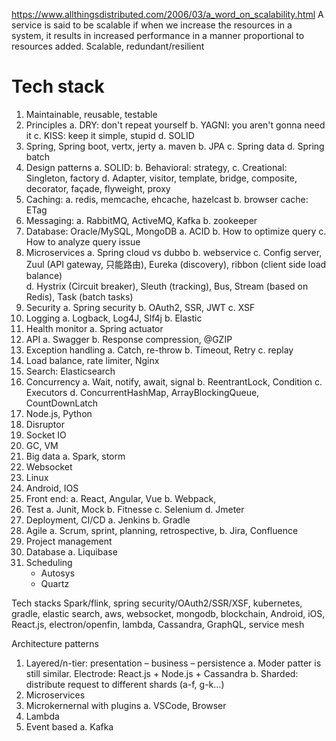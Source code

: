 https://www.allthingsdistributed.com/2006/03/a_word_on_scalability.html
A service is said to be scalable if when we increase the resources in a system, it results in increased performance in a manner proportional to resources added.
Scalable, redundant/resilient

Tech stack
============
1.	Maintainable, reusable, testable
2.	Principles
    a.	DRY: don't repeat yourself
    b.	YAGNI: you aren't gonna need it
    c.	KISS: keep it simple, stupid
    d.	SOLID
3.	Spring, Spring boot, vertx, jerty
    a.	maven
    b.	JPA
    c.	Spring data
    d.	Spring batch
4.	Design patterns
    a.	SOLID: 
    b.	Behavioral: strategy,
    c.	Creational: Singleton, factory
    d.	Adapter, visitor, template, bridge, composite, decorator, façade, flyweight, proxy
5.	Caching: 
    a.	redis, memcache, ehcache, hazelcast
    b.	browser cache: ETag
6.	Messaging: 
    a.	RabbitMQ, ActiveMQ, Kafka
    b.	zookeeper
7.	Database: Oracle/MySQL, MongoDB
    a.	ACID
    b.	How to optimize query
    c.	How to analyze query issue
8.	Microservices
    a.	Spring cloud vs dubbo
    b.	webservice
    c.	Config server, Zuul (API gateway, 只能路由), Eureka (discovery), ribbon (client side load balance)  
    d.	Hystrix (Circuit breaker), Sleuth (tracking), Bus, Stream (based on Redis), Task (batch tasks)
9.	Security
    a.	Spring security
    b.	OAuth2, SSR, JWT
    c.	XSF
10.	Logging
    a.	Logback, Log4J, Slf4j
    b.	Elastic
11.	Health monitor
    a.	Spring actuator
12.	API
    a.	Swagger
    b.	Response compression, @GZIP
13.	Exception handling
    a.	Catch, re-throw
    b.	Timeout, Retry
    c.	replay
14.	Load balance, rate limiter, Nginx
15.	Search: Elasticsearch
16.	Concurrency
    a.	Wait, notify, await, signal
    b.	ReentrantLock, Condition
    c.	Executors
    d.	ConcurrentHashMap, ArrayBlockingQueue, CountDownLatch
17.	Node.js, Python
18.	Disruptor
19.	Socket IO
20.	GC, VM
21.	Big data
    a.	Spark, storm
22.	Websocket
23.	Linux
24.	Android, IOS
25.	Front end:
    a.	React, Angular, Vue
    b.	Webpack, 
26.	Test
    a.	Junit, Mock
    b.	Fitnesse
    c.	Selenium
    d.	Jmeter
27.	Deployment, CI/CD
    a.	Jenkins
    b.	Gradle
28.	Agile
    a.	Scrum, sprint, planning, retrospective, 
    b.	Jira, Confluence
29.	Project management
30.	Database
    a.	Liquibase
31.	Scheduling
    - Autosys
    - Quartz

Tech stacks
Spark/flink, spring security/OAuth2/SSR/XSF, kubernetes, gradle, elastic search, aws, websocket, mongodb, blockchain, Android, iOS, React.js, electron/openfin, lambda, Cassandra, GraphQL, service mesh


Architecture patterns
1.	Layered/n-tier: presentation – business – persistence
    a.	Moder patter is still similar. Electrode: React.js + Node.js + Cassandra
    b.	Sharded: distribute request to different shards (a-f, g-k…)
2.	Microservices
3.	Microkernernal with plugins
    a.	VSCode, Browser
4.	Lambda
5.	Event based 
    a.	Kafka
